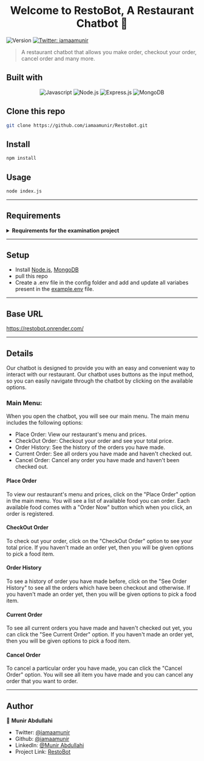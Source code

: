 <h1 align="center">Welcome to RestoBot, A Restaurant Chatbot 👋</h1>
<p>
  <img alt="Version" src="https://img.shields.io/badge/version-1.0.0-blue.svg?cacheSeconds=2592000" />
  <a href="https://twitter.com/iamaamunir" target="_blank">
    <img alt="Twitter: iamaamunir" src="https://img.shields.io/twitter/follow/iamaamunir.svg?style=social" />
  </a>
</p>

> A restaurant chatbot that allows you make order, checkout your order, cancel order and many more.

## Built with

<div align="center">

![Javascript][javascript]
![Node.js][node]
![Express.js][express]
![MongoDB][mongodb]

</div>

## Clone this repo

```sh
git clone https://github.com/iamaamunir/RestoBot.git
```

## Install

```sh
npm install
```

## Usage

```sh
node index.js
```

---

<!-- AltSchool Requirements -->

## Requirements

<details>

<summary> <strong>Requirements for the examination project</strong> </summary>

- [x] Users should be able to make an order

- [x] Users should be able to checkout order

- [x] The user should be able to see current order

- [x] The user should be able to see order history

- [x] The user should be able to cancel order

</details>

---

## Setup

- Install [Node.js](https://nodejs.org/en/download/), [MongoDB](https://www.mongodb.com/docs/manual/installation/)
- pull this repo
- Create a .env file in the config folder and add and update all variabes present in the [example.env](./config/example.env) file.

---

## Base URL

https://restobot.onrender.com/

---

## Details

Our chatbot is designed to provide you with an easy and convenient way to interact with our restaurant. Our chatbot uses buttons as the input method, so you can easily navigate through the chatbot by clicking on the available options.

### Main Menu:

When you open the chatbot, you will see our main menu. The main menu includes the following options:

- Place Order: View our restaurant's menu and prices.
- CheckOut Order: Checkout your order and see your total price.
- Order History: See the history of the orders you have made.
- Current Order: See all orders you have made and haven't checked out.
- Cancel Order: Cancel any order you have made and haven't been checked out.

#### Place Order
To view our restaurant's menu and prices, click on the "Place Order" option in the main menu. You will see a list of available food you can order. Each available food comes with a "Order Now" button which when you click, an order is registered.

#### CheckOut Order
To check out your order, click on the "CheckOut Order" option to see your total price. If you haven't made an order yet, then you will be given options to pick a food item.

#### Order History
To see a history of order you have made before, click on the "See Order History" to see all the orders which have been checkout and otherwise. If you haven't made an order yet, then you will be given options to pick a food item.

#### Current Order
To see all current orders you have made and haven't checked out yet, you can click the "See Current Order" option. If you haven't made an order yet, then you will be given options to pick a food item.

#### Cancel Order
To cancel a particular order you have made, you can click the "Cancel Order" option. You will see all item you have made and you can cancel any order that you want to order.

---

## Author

👤 **Munir Abdullahi**

- Twitter: [@iamaamunir](https://twitter.com/iamaamunir)
- Github: [@iamaamunir](https://github.com/iamaamunir)
- LinkedIn: [@Munir Abdullahi](https://www.linkedin.com/in/aamunir100)
- Project Link: [RestoBot](https://github.com/iamaamunir/RestoBot)

<!-- Markdown Links & Images -->

[contributors-shield]: https://img.shields.io/github/contributors/tobisupreme/blogolicious.svg?style=for-the-badge
[contributors-url]: https://github.com/tobisupreme/blogolicious/graphs/contributors
[javascript]: https://img.shields.io/badge/javascript-%23323330.svg?style=for-the-badge&logo=javascript&logoColor=%23F7DF1C
[node]: https://img.shields.io/badge/node.js-6DA55F?style=for-the-badge&logo=node.js&logoColor=white
[express]: https://img.shields.io/badge/express.js-%23404d59.svg?style=for-the-badge&logo=express&logoColor=%2361DAFB
[mongodb]: https://img.shields.io/badge/MongoDB-%234ea94b.svg?style=for-the-badge&logo=mongodb&logoColor=white
